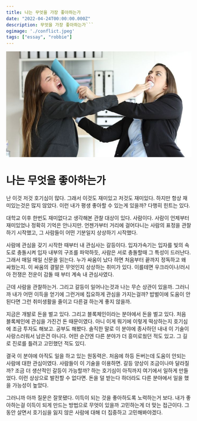 ```yaml
---
title: 나는 무엇을 가장 좋아하는가
date: "2022-04-24T00:00:00.000Z"
description: 무엇을 가장 좋아하는가```
ogimage: './conflict.jpeg'
tags: ["essay", "robbie"]
---
```


![conflict](./conflict.jpeg)

# 나는 무엇을 좋아하는가

난 이것 저것 호기심이 많다.
그래서 이것도 재미있고 저것도 재미있다. 하지만 항상 재미있는것은 많지 않았다.
이런 내가 평생 좋아할 수 있는게 있을까? 다행히 힌트는 있다.

대학교 이후 한번도 재미없다고 생각해본 관찰 대상이 있다. 사람이다.
사람이 언제부터 재미있었나 정확히 기억은 안나지만.
언젠가부터 거리에 걸어다니는 사람의 표정을 관찰하기 시작했고, 그 사람들이 어떤 기분일지 상상하기 시작했다.

사람에 관심을 갖기 시작한 때부터 내 관심사는 갈등이다.
입자가속기는 입자를 빛의 속도로 충돌시켜 입자 내부의 구조를 파악하듯, 사람은 서로 충돌할때 그 특성이 드러난다.
그래서 매일 매일 신문을 읽는다. 누가 싸움이 났다 하면 처음부터 끝까지 정독하고 왜 싸웠는지. 이 싸움의 결말은 무엇인지 상상하는 취미가 있다.
이를테면 우크라이나/러시아 전쟁은 전운이 감돌 때 부터 계속 내 관심사였다.

근데 사람을 관찰하는거. 그리고 갈등이 일어나는것과 나는 무슨 상관이 있을까.
그러니까 내가 어떤 이득을 얻기에 그런거에 집요하게 관심을 가지는걸까?
밥벌이에 도움이 안된다면 그런 취미생활을 줄이고 다른걸 하는게 좋지 않을까.

지금은 개발로 돈을 벌고 있다. 그리고 블록체인이라는 분야에서 돈을 벌고 있다.
처음 블록체인에 관심을 가진건 돈 때문이였다. 아니 이게 뭐기에 이렇게 떡상하는지 호기심에 조금 투자도 해보고. 공부도 해봤다.
솔직한 말로 이 분야에 종사하던 내내 이 기술이 사랑스러워서 남은건 아니다. 어떤 순간엔 다른 분야가 더 흥미로웠던 적도 있고. 그 길로 진로를 틀려고 고민했던 적도 있디.

결국 이 분야에 아직도 일을 하고 있는 원동력은. 처음에 하등 돈버는데 도움이 안되는 사람에 대한 관심이였다.
사람들이 이 기술을 이용하면. 갈등 양상이 조금이나마 달라질까? 조금 더 생산적인 갈등이 가능할까? 하는 호기심이 아직까지 여기에서 일하게 만들었다.
이런 상상으로 발전할 수 없다면. 돈을 덜 받는다 하더라도 다른 분야에서 일을 했을 가능성이 높았다.

그러니까 아까 질문은 잘못됐다. 이득이 되는 것을 좋아하도록 노력하는거 보다. 내가 좋아하는걸 이득이 되게 만드는 방법으로 무엇이 있을까 고민하는게 더 맞는 접근이다.
그동안 살면서 호기심을 잃지 않은 사람에 대해 더 집중하고 고민해봐야겠다.